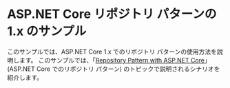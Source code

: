 # <a name="aspnet-core-repository-pattern-1x-sample"></a>ASP.NET Core リポジトリ パターンの 1.x のサンプル

このサンプルでは、ASP.NET Core 1.x でのリポジトリ パターンの使用方法を説明します。 このサンプルでは、「[Repository Pattern with ASP.NET Core](https://docs.microsoft.com/aspnet/core/fundamentals/repository-pattern)」(ASP.NET Core でのリポジトリ パターン) のトピックで説明されるシナリオを紹介します。
